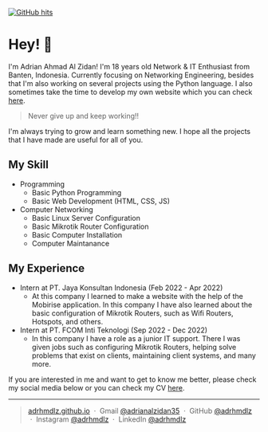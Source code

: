 <a href="https://github.com/adrhmdlz/adrhmdlz" target="_blank"><img alt="GitHub hits" src="https://img.shields.io/github/last-commit/adrhmdlz/adrhmdlz?label=profile%20updated&style=flat-square"></a>
<!--![Visitor Badge](https://visitor-badge.laobi.icu/badge?page_id=adhmdlzdn.adhmdlzdn)
-->

# Hey! 👋 

I'm Adrian Ahmad Al Zidan! I'm 18 years old Network & IT Enthusiast from Banten, Indonesia. Currently focusing on Networking Engineering, besides that I'm also working on several projects using the Python language. I also sometimes take the time to develop my own website which you can check <a href="https://adrhmdlz.github.io">here</a>.

> Never give up and keep working!!

I'm always trying to grow and learn something new. I hope all the projects that I have made are useful for all of you.

## My Skill 
* Programming
    - Basic Python Programming
    - Basic Web Development (HTML, CSS, JS)
* Computer Networking
    - Basic Linux Server Configuration
    - Basic Mikrotik Router Configuration
    - Basic Computer Installation
    - Computer Maintanance

## My Experience
* Intern at PT. Jaya Konsultan Indonesia (Feb 2022 - Apr 2022)
    - At this company I learned to make a website with the help of the Mobirise application. In this company I have also learned about the basic configuration of Mikrotik Routers, such as Wifi Routers, Hotspots, and others.
* Intern at PT. FCOM Inti Teknologi (Sep 2022 - Dec 2022)
    - In this company I have a role as a junior IT support. There I was given jobs such as configuring Mikrotik Routers, helping solve problems that exist on clients, maintaining client systems, and many more.

If you are interested in me and want to get to know me better, please check my social media below or you can check my CV <a href="https://drive.google.com/file/d/1mXc6aNbjOajxJ2bktw6UhCASmJ-iObHo/view?usp=sharing">here</a>.


---


> [adrhmdlz.github.io](https://adrhmdlz.github.io) &nbsp;&middot;&nbsp;
> Gmail [@adrianalzidan35](mailto:adrianalzidan35@gmail.com) &nbsp;&middot;&nbsp;
> GitHub [@adrhmdlz](https://github.com/adrhmdlz) &nbsp;&middot;&nbsp;
> Instagram [@adrhmdlz](https://instagram.com/adrhmdlz) &nbsp;&middot;&nbsp;
> LinkedIn [@adrhmdlz](https://www.linkedin.com/in/adrhmdlz/)


<!--
## What can i do:

- I can make a simple program using a Programming Language.
- I can do computer installation, repair, checking and maintenance.
- I can design a poster, product packaging, logo, etc.

## Connect with me:

[<img align="left" alt="adhmdlzdn | Github" width="22px" src="https://raw.githubusercontent.com/iconic/open-iconic/master/svg/globe.svg" />][github]
[<img align="left" alt="adhmdlzdn | Instagram" width="22px" src="https://cdn.jsdelivr.net/npm/simple-icons@v3/icons/instagram.svg" />][instagram]
[<img align="left" alt="adhmdlzdn | Gmail" width="22px" src="https://cdn.jsdelivr.net/npm/simple-icons@v3/icons/gmail.svg" />][gmail]

<br />

## Language and Tools: 

[<code><img alt="Python" height="20px" src="https://raw.githubusercontent.com/github/explore/80688e429a7d4ef2fca1e82350fe8e3517d3494d/topics/python/python.png"></code>][python]
[<code><img alt="HTML" height="20px" src="https://raw.githubusercontent.com/github/explore/80688e429a7d4ef2fca1e82350fe8e3517d3494d/topics/html/html.png"></code>][html]
[<code><img alt="CSS" height="20px" src="https://raw.githubusercontent.com/github/explore/80688e429a7d4ef2fca1e82350fe8e3517d3494d/topics/css/css.png"></code>][css]
[<code><img alt="JS" height="20px" src="https://raw.githubusercontent.com/github/explore/80688e429a7d4ef2fca1e82350fe8e3517d3494d/topics/javascript/javascript.png"></code>][javascript]
[<code><img alt="Bootstrap" height="20px" src="https://raw.githubusercontent.com/github/explore/80688e429a7d4ef2fca1e82350fe8e3517d3494d/topics/bootstrap/bootstrap.png"></code>][bootstrap]
[<code><img alt="PHP" height="20px" src="https://raw.githubusercontent.com/github/explore/80688e429a7d4ef2fca1e82350fe8e3517d3494d/topics/php/php.png"></code>][php]
[<code><img alt="VS Code" height="20pxpx" src="https://raw.githubusercontent.com/github/explore/80688e429a7d4ef2fca1e82350fe8e3517d3494d/topics/visual-studio-code/visual-studio-code.png"></code>][vscode]
[<code><img alt="GitHub" height="20px" src="https://raw.githubusercontent.com/github/explore/78df643247d429f6cc873026c0622819ad797942/topics/github/github.png"></code>][github]
[<code><img alt="GIT" height="20px" src="https://raw.githubusercontent.com/github/explore/80688e429a7d4ef2fca1e82350fe8e3517d3494d/topics/git/git.png"></code>][git]



[github]: https://github.com/adhmdlzdn
[instagram]: https://instagram.com/adrhmdlz
[gmail]: mailto:AdrianAlzidan35@gmail.com

[python]: https://www.python.org/
[html]: https://www.w3schools.com/html/
[css]: https://www.w3schools.com/css/
[javascript]: https://www.javascript.com/
[bootstrap]: https://getbootstrap.com/
[php]: https://www.php.net/
[vscode]: https://code.visualstudio.com/
[github]: https://github.com/
[git]: https://git-scm.com/
-->